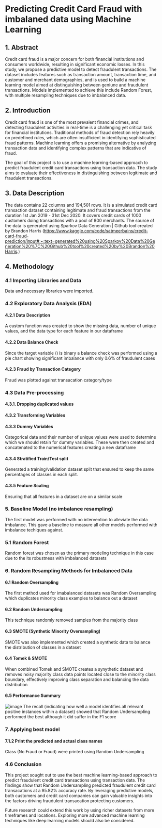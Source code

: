 # Predicting Credit Card Fraud with imbalaned data using Machine Learning

## 1. Abstract
Credit card fraud is a major concern for both financial institutions and consumers worldwide, resulting in significant economic losses. In this study, we propose a predictive model to detect fraudulent transactions. The dataset includes features such as transaction amount, transaction time, and customer and merchant demographics, and is used to build a machine learning model aimed at distinguishing between geniune and fraudulent transactions.
Models implemented to achieve this include Random Forest, with multiple resampling techniques due to imbalanced data.

## 2. Introduction
Credit card fraud is one of the most prevalent financial crimes, and detecting fraudulent activities in real-time is a challenging yet critical task for financial institutions. Traditional methods of fraud detection rely heavily on predefined rules, which are often insufficient in identifying sophisticated fraud patterns. Machine learning offers a promising alternative by analyzing transaction data and identifying complex patterns that are indicative of fraud.

The goal of this project is to use a machine learning-based approach to predict fraudulent credit card transactions using transaction data. The study aims to evaluate their effectiveness in distinguishing between legitimate and fraudulent transactions. 

## 3. Data Description
The data contains 22 columns and 194,501 rows. It is a simulated credit card transaction dataset containing legitimate and fraud transactions from the duration 1st Jan 2019 - 31st Dec 2020. It covers credit cards of 1000 customers doing transactions with a pool of 800 merchants. The source of the data is generated using Sparkov Data Generation | Github tool created by Brandon Harris 
(https://www.kaggle.com/code/satmeerbains/credit-card-fraud-prediction/input#:~:text=generated%20using%20Sparkov%20Data%20Generation%20%7C%20Github%20tool%20created%20by%20Brandon%20Harris.)


## 4. Methodology

### 4.1 Importing Libraries and Data

Data and necessary libraries were imported. 

### 4.2 Exploratory Data Analysis (EDA)
#### 4.2.1 Data Description
A custom function was created to show the missing data, number of unique values, and the data type for each feature in our dataframe

#### 4.2.2 Data Balance Check
Since the target variable () is binary a balance check was performed using a pie chart showing significant imbalance with only 0.6% of fraudulent cases

#### 4.2.3 Fraud by Transaction Category
Fraud was plotted against transacation category/type

### 4.3 Data Pre-processing
#### 4.3.1. Dropping duplicated values

#### 4.3.2 Transforming Variables

#### 4.3.3 Dummy Variables
Categorical data and their number of unique values were used to determine which we should retain for dummy variables. These were then created and concatenated to the numerical features creating a new dataframe

#### 4.3.4 Stratified Train/Test split
Generated a training/validation dataset split that ensured to keep the same percentages of classes in each split.
#### 4.3.5 Feature Scaling
Ensuring that all features in a dataset are on a similar scale

### 5. Baseline Model (no imbalance resampling)
The first model was performed with no intervention to alleviate the data imbalance. This gave a baseline to measure all other models performed with imbalance techiques against.
### 5.1 Random Forest
Random forest was chosen as the primary modeling technique in this case due to the its robustness with imbalanced datasets
### 6. Random Resampling Methods for Imbalanced Data
#### 6.1 Random Oversampling
The first method used for imabalanced datasets was Random Oversampling which duplicates minority class examples to balance out a dataset
#### 6.2 Random Undersampling
This technique randomly removed samples from the majority class 
#### 6.3 SMOTE (Synthetic Minority Oversampling)
SMOTE was also implemented which created a synthetic data to balance the distribution of classes in a dataset
#### 6.4 Tomek & SMOTE
When combined Tomek and SMOTE creates a synythetic dataset and removes noisy majority class data points located close to the minority class boundary, effectively improving class separation and balancing the data distribution
#### 6.5 Performance Summary
![image](https://github.com/user-attachments/assets/481667ff-d6cf-497f-bb54-8cbb79e1b8f3)
The recall (indicating how well a model identifies all relevant positive instances within a dataset) showed that Random Undersampling performed the best although it did suffer in the F1 score

### 7. Applying best model
#### 7.1.2 Print the predicted and actual class names
Class (No Fraud or Fraud) were printed using Random Undersampling

### 4.6 Conclusion
This project sought out to use the best machine learning-based approach to predict fraudulent credit card transactions using transaction data. The findings show that Random Undersampling predicted fraudulent credit card transacations at a 95.82% accuracy rate. By leveraging predictive models, both customers and credit card companies can gain valuable insights into the factors driving fraudulent transacation protecting customers.

Future research could extend this work by using richer datasets from more timeframes and locations. Exploring more advanced machine learning techniques like deep learning models should also be considered.
